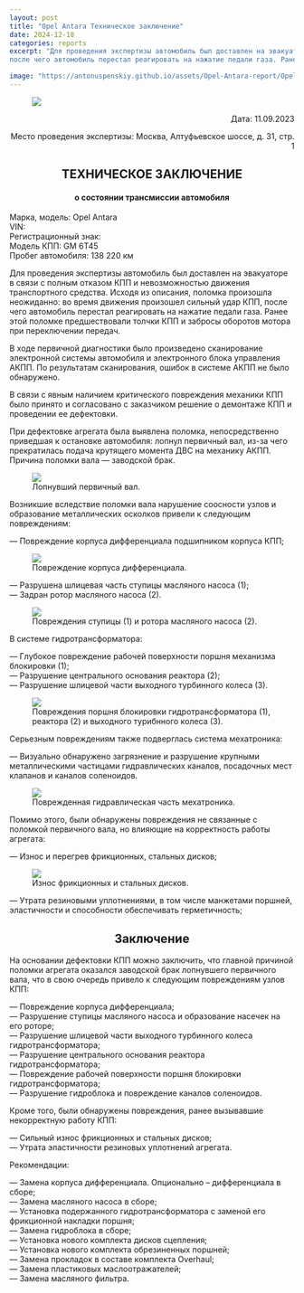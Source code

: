 ```yaml
---
layout: post
title: "Opel Antara Техническое заключение"
date: 2024-12-18
categories: reports
excerpt: "Для проведения экспертизы автомобиль был доставлен на эвакуаторе в связи с полным отказом КПП и невозможностью движения транспортного средства. Исходя из описания, поломка произошла неожиданно: во время движения произошел сильный удар КПП,
после чего автомобиль перестал реагировать на нажатие педали газа. Ранее этой поломке предшествовали тычки и забросы оборотов мотора при переключении передач."

image: "https://antonuspenskiy.github.io/assets/Opel-Antara-report/Opel-Antara-car-photo.jpg"
---
```


<link rel="stylesheet" href="https://antonuspenskiy.github.io/assets/style.css">

<div class="article-container">

<figure>
  <img src="https://antonuspenskiy.github.io/assets/CTT-header.jpg">
</figure>

<p align="right">Дата: 11.09.2023</p>
<p align="right">Место проведения экспертизы: Москва, Алтуфьевское шоссе, д. 31, стр. 1</p>

<h2 align="center">ТЕХНИЧЕСКОЕ ЗАКЛЮЧЕНИЕ</h2>
<h4 align="center">о состоянии трансмиссии автомобиля</h4>

<p>
Марка, модель: Opel Antara<br/>
VIN:<br/>
Регистрационный знак:<br/>
Модель КПП: GM 6T45<br/>
Пробег автомобиля: 138 220 км<br/>
</p>

<p>Для проведения экспертизы автомобиль был доставлен на эвакуаторе в связи с полным отказом КПП и невозможностью движения транспортного средства. Исходя из описания, поломка произошла неожиданно: во время движения произошел сильный удар КПП,
после чего автомобиль перестал реагировать на нажатие педали газа. Ранее этой поломке предшествовали толчки КПП и забросы оборотов мотора при переключении передач.</p>

<p>В ходе первичной диагностики было произведено сканирование электронной системы автомобиля и электронного блока управления АКПП. По результатам сканирования, ошибок в системе АКПП не было обнаружено.</p>

<p>В связи с явным наличием критического повреждения механики КПП было принято и согласовано с заказчиком решение о демонтаже КПП и проведении ее дефектовки.</p>

<p>При дефектовке агрегата была выявлена поломка, непосредственно приведшая к остановке автомобиля: лопнул первичный вал, из-за чего прекратилась подача крутящего момента ДВС на механику АКПП. Причина поломки вала — заводской брак.</p>

<figure>
  <img src="https://antonuspenskiy.github.io/assets/Opel-Antara-report/Opel-Antara-Shaft-broken.jpg">
  <figcaption>Лопнувший первичный вал.</figcaption>
</figure>

<p>Возникшие вследствие поломки вала нарушение соосности узлов и образование металлических осколков привели к следующим повреждениям:</p>

<p>— Повреждение корпуса дифференциала подшипником корпуса КПП;</p>

<figure>
  <img src="https://antonuspenskiy.github.io/assets/Opel-Antara-report/Opel-Antara-diff.jpg">
  <figcaption>Повреждение корпуса дифференциала.</figcaption>
</figure>

<p>
— Разрушена шлицевая часть ступицы масляного насоса (1);<br/>
— Задран ротор масляного насоса (2).<br/>
</p>

<figure>
  <img src="https://antonuspenskiy.github.io/assets/Opel-Antara-report/Opel-Antara-pump.jpg">
  <figcaption>Повреждения ступицы (1) и ротора масляного насоса (2).</figcaption>
</figure>

<p>В системе гидротрансформатора:</p> 

<p>
— Глубокое повреждение рабочей поверхности поршня механизма блокировки (1);<br/>
— Разрушение центрального основания реактора (2);<br/>
— Разрушение шлицевой части выходного турбинного колеса (3).<br/>
</p>

<figure>
  <img src="https://antonuspenskiy.github.io/assets/Opel-Antara-report/Opel-Antara-TQ.jpg">
  <figcaption>Повреждения поршня блокировки гидротрансформатора (1), реактора (2) и выходного турибнного колеса (3).</figcaption>
</figure>

<p>Серьезным повреждениям также подверглась система мехатроника:</p>

<p>— Визуально обнаружено загрязнение и разрушение крупными металлическими частицами гидравлических каналов, посадочных мест клапанов и каналов соленоидов.</p>

<figure>
  <img src="https://antonuspenskiy.github.io/assets/Opel-Antara-report/Opel-Antara-valve-body.jpg">
  <figcaption>Поврежденная гидравлическая часть мехатроника.</figcaption>
</figure>

<p>Помимо этого, были обнаружены повреждения не связанные с поломкой первичного вала, но влияющие на корректность работы агрегата:</p>

<p>— Износ и перегрев фрикционных, стальных дисков;</p>

<figure>
  <img src="https://antonuspenskiy.github.io/assets/Opel-Antara-report/Opel-Antara-plates-wearout.jpg">
  <figcaption>Износ фрикционных и стальных дисков.</figcaption>
</figure>

<p>— Утрата резиновыми уплотнениями, в том числе манжетами поршней, эластичности и способности обеспечивать герметичность;</p>

<h2 align="center">Заключение</h2>

<p>На основании дефектовки КПП можно заключить, что главной причиной поломки агрегата оказался заводской брак лопнувшего первичного вала, что в свою очередь привело к следующим повреждениям узлов КПП:</p>

<p>
— Повреждение корпуса дифференциала;<br/>
— Разрушение ступицы масляного насоса и образование насечек на его роторе;<br/>
— Разрушение шлицевой части выходного турбинного колеса гидротрансформатора;<br/>
— Разрушение центрального основания реактора гидротрансформатора;<br/>
— Повреждение рабочей поверхности поршня блокировки гидротрансформатора;<br/>
— Разрушение гидроблока и повреждение каналов соленоидов.<br/>
</p>

<p>Кроме того, были обнаружены повреждения, ранее вызывавшие некорректную работу КПП:</p>

<p>
— Сильный износ фрикционных и стальных дисков;<br/>
— Утрата эластичности резиновых уплотнений агрегата.<br/>
</p>

<p>Рекомендации:</p>

<p>
— Замена корпуса дифференциала. Опционально – дифференциала в сборе;<br/>
— Замена масляного насоса в сборе;<br/>
— Установка подержанного гидротрансформатора с заменой его фрикционной накладки поршня;<br/>
— Замена гидроблока в сборе;<br/>
— Установка нового комплекта дисков сцепления;<br/>
— Установка нового комплекта обрезиненных поршней;<br/>
— Замена прокладок в составе комплекта Overhaul;<br/>
— Замена пластиковых маслоотражателей;<br/>
— Замена масляного фильтра.<br/>
</p>

</div>
